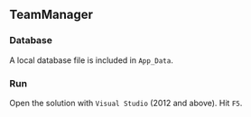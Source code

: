 ## TeamManager

### Database
A local database file is included in `App_Data`.

### Run
Open the solution with `Visual Studio` (2012 and above).
Hit `F5`.